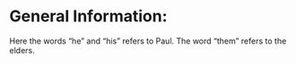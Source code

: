 # General Information:

Here the words “he” and “his” refers to Paul. The word “them” refers to the elders.